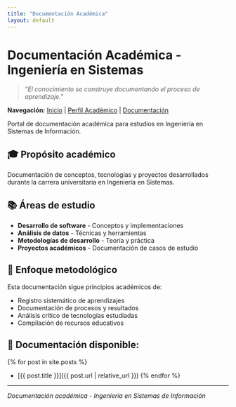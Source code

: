 ```yaml
---
title: "Documentación Académica"
layout: default
---
```


# Documentación Académica - Ingeniería en Sistemas

> _"El conocimiento se construye documentando el proceso de aprendizaje."_

**Navegación:** [Inicio](/) | [Perfil Académico](/about/) | [Documentación](/posts/)

Portal de documentación académica para estudios en Ingeniería en Sistemas de Información.

## 🎓 Propósito académico

Documentación de conceptos, tecnologías y proyectos desarrollados durante la carrera universitaria en Ingeniería en Sistemas.

## 📚 Áreas de estudio

- **Desarrollo de software** - Conceptos y implementaciones
- **Análisis de datos** - Técnicas y herramientas
- **Metodologías de desarrollo** - Teoría y práctica
- **Proyectos académicos** - Documentación de casos de estudio

## 🔬 Enfoque metodológico

Esta documentación sigue principios académicos de:

- Registro sistemático de aprendizajes
- Documentación de procesos y resultados
- Análisis crítico de tecnologías estudiadas
- Compilación de recursos educativos

## 📖 **Documentación disponible:**

{% for post in site.posts %}

- [{{ post.title }}]({{ post.url | relative_url }})
  {% endfor %}

---

_Documentación académica - Ingeniería en Sistemas de Información_
